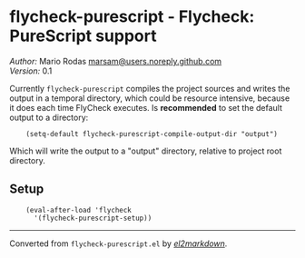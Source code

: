 # flycheck-purescript - Flycheck: PureScript support

*Author:* Mario Rodas <marsam@users.noreply.github.com><br>
*Version:* 0.1<br>

Currently `flycheck-purescript` compiles the project sources and writes the
output in a temporal directory, which could be resource intensive, because it
does each time FlyCheck executes.  Is **recommended** to set the default
output to a directory:

        (setq-default flycheck-purescript-compile-output-dir "output")

Which will write the output to a "output" directory, relative to project root
directory.

## Setup

        (eval-after-load 'flycheck
          '(flycheck-purescript-setup))


---
Converted from `flycheck-purescript.el` by [*el2markdown*](https://github.com/Lindydancer/el2markdown).
